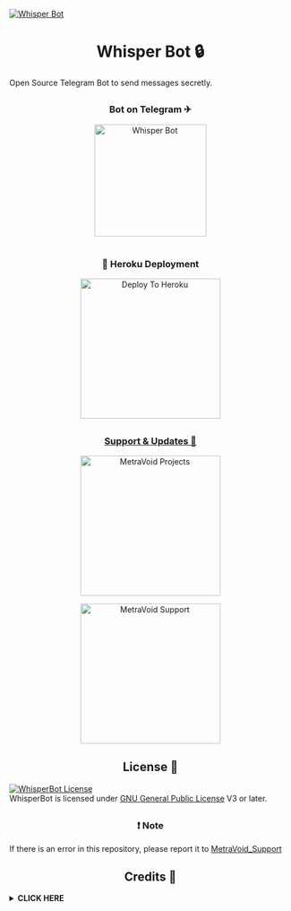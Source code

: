 [![Whisper Bot](https://telegra.ph/file/dafe7956a7eda9fbc6560.jpg)](https://t.me/WhisperARobot)

<h1 align="center">Whisper Bot 🔒</h1>

Open Source Telegram Bot to send messages secretly.

##

</details>

  <h3 align="center">Bot on Telegram ✈</h3>
  <p align="center"><a href="https://t.me/WhisperARobot"><img src="https://img.shields.io/badge/Whisper%20Bot-yellow?style=for-the-badge&logo=telegram" alt="Whisper Bot" width="200""/></a>

#

  <h3 align="center">🚀 Heroku Deployment</h3>
  <p align="center"><a href="https://heroku.com/deploy?template=https://github.com/Akira-OP/WhisperBot"><img src="https://img.shields.io/badge/Deploy%20To%20Heroku-blueviolet?style=for-the-badge&logo=heroku" alt="Deploy To Heroku" width="250""/</a>

##

  <h3 align="center">Support & Updates 🎑</h3>
  <p align="center"><a href="https://t.me/MetraVoid"><img src="https://img.shields.io/badge/Join-Updates%20Channel-white.svg?style=for-the-badge&logo=Telegram" alt="MetraVoid Projects" width="250""/></a> <p align="center"><a href="https://t.me/MetraVoid_Support"><img src="https://img.shields.io/badge/Join-Support%20Group-white.svg?style=for-the-badge&logo=Telegram" alt="MetraVoid Support" width="250""/></a>

##

</details>

<h2 align="center">License 🔱</h2>

[![WhisperBot License](https://www.gnu.org/graphics/gplv3-or-later.png)](LICENSE)   
WhisperBot is licensed under [GNU General Public License](https://www.gnu.org/licenses/agpl-3.0.en.html) V3 or later.

##

</details>

<h3 align="center">❗ Note</h3>

If there is an error in this repository, please report it to [MetraVoid_Support](https://t.me/MetraVoid_Support)



</details>

<h2 align="center">Credits 👑</h2>

</details>

<details>
<summary><b> CLICK HERE </b></summary>
<br>

- [Akira](https://github.com/Akira-OP)
- [Null-Coder](https://github.com/Shubhanshutya) - Dev
- [Axel](https://github.com/AXELXDEV) - Dev
- [Zaid](https://github.com/ITZ-zaid) - Dev
- [AKKI](https://t.me/godfatherakki) - For Suggestions
- [Lonami](https://github.com/LonamiWebs) For [Telethon](https://github.com/LonamiWebs/Telethon)
